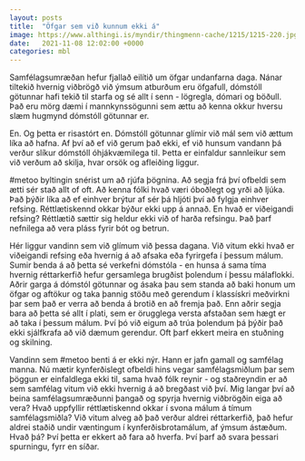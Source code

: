 ```yaml
---
layout: posts
title:  "Öfgar sem við kunnum ekki á"
image: https://www.althingi.is/myndir/thingmenn-cache/1215/1215-220.jpg
date:   2021-11-08 12:02:00 +0000
categories: mbl
---
```

Samfélagsumræðan hefur fjallað eilítið um öfgar undanfarna daga. Nánar tiltekið hvernig viðbrögð við ýmsum atburðum eru öfgafull, dómstóll götunnar hafi tekið til starfa og sé allt í senn - lögregla, dómari og böðull. Það eru mörg dæmi í mannkynssögunni sem ættu að kenna okkur hversu slæm hugmynd dómstóll götunnar er. 

En. Og þetta er risastórt en. Dómstóll götunnar glímir við mál sem við ættum líka að hafna. Af því að ef við gerum það ekki, ef við hunsum vandann þá verður slíkur dómstóll óhjákvæmilega til. Þetta er einfaldur sannleikur sem við verðum að skilja, hvar orsök og afleiðing liggur.

#metoo byltingin snérist um að rjúfa þögnina. Að segja frá því ofbeldi sem ætti sér stað allt of oft. Að kenna fólki hvað væri óboðlegt og yrði að ljúka. Það þýðir líka að ef einhver brýtur af sér þá hljóti því að fylgja einhver refsing. Réttlætiskennd okkar býður ekki upp á annað. En hvað er viðeigandi refsing? Réttlætið sættir sig heldur ekki við of harða refsingu. Það þarf nefnilega að vera pláss fyrir bót og betrun. 

Hér liggur vandinn sem við glímum við þessa dagana. Við vitum ekki hvað er viðeigandi refsing eða hvernig á að afsaka eða fyrirgefa í þessum málum. Sumir benda á að þetta sé verkefni dómstóla - en hunsa á sama tíma hvernig réttarkerfið hefur gersamlega brugðist þolendum í þessu málaflokki. Aðrir garga á dómstól götunnar og ásaka þau sem standa að baki honum um öfgar og aftökur og taka þannig stöðu með gerendum í klassískri meðvirkni þar sem það er verra að benda á brotið en að fremja það. Enn aðrir segja bara að þetta sé allt í plati, sem er örugglega versta afstaðan sem hægt er að taka í þessum málum. Því þó við eigum að trúa þolendum þá þýðir það ekki sjálfkrafa að við dæmum gerendur. Oft þarf ekkert meira en stuðning og skilning.

Vandinn sem #metoo benti á er ekki nýr. Hann er jafn gamall og samfélag manna. Nú mætir kynferðislegt ofbeldi hins vegar samfélagsmiðlum þar sem þöggun er einfaldlega ekki til, sama hvað fólk reynir - og staðreyndin er að sem samfélag vitum við ekki hvernig á að bregðast við því. Mig langar því að beina samfélagsumræðunni þangað og spyrja hvernig viðbrögðin eiga að vera? Hvað uppfyllir réttlætiskennd okkar í svona málum á tímum samfélagsmiðla? Við vitum alveg að það verður aldrei réttarkerfið, það hefur aldrei staðið undir væntingum í kynferðisbrotamálum, af ýmsum ástæðum. Hvað þá? Því þetta er ekkert að fara að hverfa. Því þarf að svara þessari spurningu, fyrr en síðar. 
